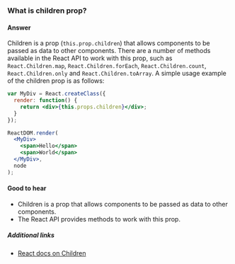 ### What is children prop?

#### Answer

Children is a prop (`this.prop.children`) that allows components to be passed as data to other components. There are a number of methods available in the React API to work with this prop, such as `React.Children.map`, `React.Children.forEach`, `React.Children.count`, `React.Children.only` and `React.Children.toArray`. A simple usage example of the children prop is as follows:

```jsx
var MyDiv = React.createClass({
  render: function() {
    return <div>{this.props.children}</div>;
  }
});

ReactDOM.render(
  <MyDiv>
    <span>Hello</span>
    <span>World</span>
  </MyDiv>,
  node
);
```

#### Good to hear

* Children is a prop that allows components to be passed as data to other components.
* The React API provides methods to work with this prop.

##### Additional links

* [React docs on Children](https://reactjs.org/docs/jsx-in-depth.html#children-in-jsx)

<!-- tags: (react,javascript) -->

<!-- expertise: (2) -->
